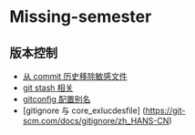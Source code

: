 # Missing-semester


## 版本控制

- [从 commit 历史移除敏感文件](https://blog.csdn.net/yuanlaijike/article/details/89879525)
- [git stash 相关](https://www.cnblogs.com/lifan-fineDay/p/16960584.html)
- [gitconfig 配置别名](https://www.liaoxuefeng.com/wiki/896043488029600/898732837407424)
- [gitignore 与 core_exlucdesfile] (https://git-scm.com/docs/gitignore/zh_HANS-CN)
